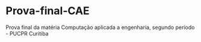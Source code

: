 # Prova-final-CAE
Prova final da matéria Computação aplicada a engenharia, segundo período - PUCPR Curitiba
